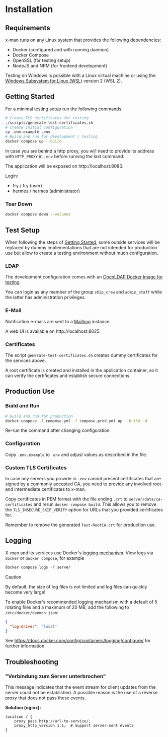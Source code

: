 # Installation

## Requirements

x-man runs on any Linux system that provides the following dependencies:

- Docker (configured and with running daemon)
- Docker Compose
- OpenSSL (for testing setup)
- NodeJS and NPM (for frontend development)

Testing on Windows is possible with a Linux virtual machine or using the [Windows Subsystem for Linux (WSL)](https://learn.microsoft.com/en-us/windows/wsl/install) version 2 (WSL 2).

## Getting Started

For a minimal testing setup run the following commands:

```sh
# Create TLS certificates for testing
./scripts/generate-test-certificates.sh
# Create initial configuration
cp .env.example .env
# Build and run for development / testing
docker compose up --build
```

In case you are behind a http proxy, you will need to provide its address with
`HTTP_PROXY` in `.env` before running the last command.

The application will be exposed on http://localhost:8080.

Login:

- fry / fry (user)
- hermes / hermes (administrator)

### Tear Down

```sh
docker compose down --volumes
```

## Test Setup

When following the steps of [Getting Started](#getting-started), some outside
services will be replaced by dummy implementations that are not intended for
production use but allow to create a testing environment without much
configuration.

### LDAP

The development configuration comes with an [OpenLDAP Docker Image for testing](https://github.com/rroemhild/docker-test-openldap).

You can login as any member of the group `ship_crew` and `admin_staff` while the
latter has administration privileges.

### E-Mail

Notification e-mails are sent to a [Mailhog](https://github.com/mailhog/MailHog) instance.

A web UI is available on http://localhost:8025.

### Certificates

The script `generate-test-certificates.sh` creates dummy certificates for the services above.

A root certificate is created and installed in the application container, so it
can verify the certificates and establish secure connections.

## Production Use

### Build and Run

```sh
# Build and run for production
docker compose -f compose.yml -f compose.prod.yml up --build -d
```

Re-run the command after changing configuration.

### Configuration

Copy `.env.example` to `.env` and adjust values as described in the file.

### Custom TLS Certificates

In case any servers you provide in `.env` cannot present certificates that are
signed by a commonly accepted CA, you need to provide any involved root- and
intermediate certificates to x-man.

Copy certificates in PEM format with the file ending `.crt` to
`server/data/ca-certificates` and rerun `docker compose build`. This allows you
to remove the `TLS_INSECURE_SKIP_VERIFY` option for URLs that you provided
certificates for.

Remember to remove the generated `Test-RootCA.crt` for production use.

## Logging

X-man and its services use Docker's [logging mechanism](https://docs.docker.com/config/containers/logging/). View logs via `docker` or `docker compose`, for example

```sh
docker compose logs -f server
```

> [!CAUTION]
> By default, the size of log files is not limited and log files can quickly become very large!

To enable Docker's recommended logging mechanism with a default of 5 rotating files and a maximum of 20 MB, add the following to `/etc/docker/daemon.json`:

```json
{
  "log-driver": "local"
}
```

See https://docs.docker.com/config/containers/logging/configure/ for further information.

## Troubleshooting

### "Verbindung zum Server unterbrochen"

This message indicates that the event stream for client updates from the server
could not be established.
A possible reason is the use of a reverse proxy that does not pass these events.

**Solution (nginx):**

```nginx
location / {
    proxy_pass http://url-to-service/;
    proxy_http_version 1.1;  # Support server-sent events
}
```
